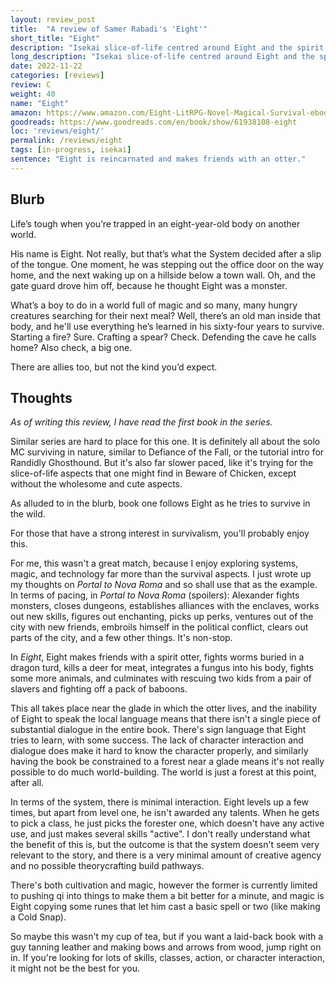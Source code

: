 ```yaml
---
layout: review_post
title:  "A review of Samer Rabadi's 'Eight'"
short_title: "Eight"
description: "Isekai slice-of-life centred around Eight and the spirit he befriends."
long_description: "Isekai slice-of-life centred around Eight and the spirit he befriends."
date: 2022-11-22
categories: [reviews]
review: C
weight: 40
name: "Eight"
amazon: https://www.amazon.com/Eight-LitRPG-Novel-Magical-Survival-ebook/dp/B0B8XQXKFJ
goodreads: https://www.goodreads.com/en/book/show/61938108-eight
loc: 'reviews/eight/'
permalink: /reviews/eight
tags: [in-progress, isekai]
sentence: "Eight is reincarnated and makes friends with an otter."
---
```




## Blurb

Life’s tough when you’re trapped in an eight-year-old body on another world.

His name is Eight. Not really, but that’s what the System decided after a slip of the tongue. One moment, he was stepping out the office door on the way home, and the next waking up on a hillside below a town wall. Oh, and the gate guard drove him off, because he thought Eight was a monster.

What’s a boy to do in a world full of magic and so many, many hungry creatures searching for their next meal? Well, there’s an old man inside that body, and he'll use everything he’s learned in his sixty-four years to survive. Starting a fire? Sure. Crafting a spear? Check. Defending the cave he calls home? Also check, a big one.

There are allies too, but not the kind you’d expect.



## Thoughts

*As of writing this review, I have read the first book in the series.*

Similar series are hard to place for this one. It is definitely all about the solo MC surviving in nature, similar to Defiance of the Fall, or the tutorial intro for Randidly Ghosthound. But it's also far slower paced, like it's trying for the slice-of-life aspects that one might find in Beware of Chicken, except without the wholesome and cute aspects.

As alluded to in the blurb, book one follows Eight as he tries to survive in the wild.

For those that have a strong interest in survivalism, you'll probably enjoy this. 

For me, this wasn't a great match, because I enjoy exploring systems, magic, and technology far more than the survival aspects. I just wrote up my thoughts on *Portal to Nova Roma* and so shall use that as the example. In terms of pacing, in *Portal to Nova Roma* (spoilers): Alexander fights monsters, closes dungeons, establishes alliances with the enclaves, works out new skills, figures out enchanting, picks up perks, ventures out of the city with new friends, embroils himself in the political conflict, clears out parts of the city, and a few other things. It's non-stop. 

In *Eight*, Eight makes friends with a spirit otter, <span class="spoiler">fights worms buried in a dragon turd, kills a deer for meat, integrates a fungus into his body, fights some more animals, and culminates with rescuing two kids from a pair of slavers and fighting off a pack of baboons.</span>

This all takes place near the glade in which the otter lives, and the inability of Eight to speak the local language means that there isn't a single piece of substantial dialogue in the entire book. There's sign language that Eight tries to learn, with some success. The lack of character interaction and dialogue does make it hard to know the character properly, and similarly having the book be constrained to a forest near a glade means it's not really possible to do much world-building. The world is just a forest at this point, after all.

In terms of the system, there is minimal interaction. Eight levels up a few times, but apart from level one, he isn't awarded any talents. When he gets to pick a class, he just picks the forester one, which doesn't have any active use, and just makes several skills "active". I don't really understand what the benefit of this is, but the outcome is that the system doesn't seem very relevant to the story, and there is a very minimal amount of creative agency and no possible theorycrafting build pathways.

There's both cultivation and magic, however the former is currently limited to pushing qi into things to make them a bit better for a minute, and magic is Eight copying some runes that let him cast a basic spell or two (like making a Cold Snap).

So maybe this wasn't my cup of tea, but if you want a laid-back book with a guy tanning leather and making bows and arrows from wood, jump right on in. If you're looking for lots of skills, classes, action, or character interaction, it might not be the best for you.
